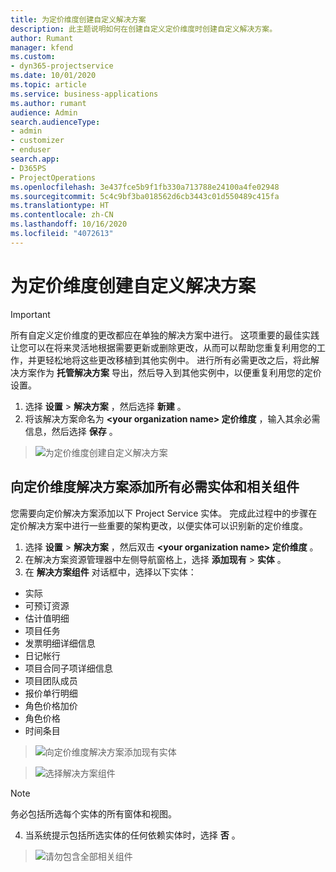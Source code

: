 ```yaml
---
title: 为定价维度创建自定义解决方案
description: 此主题说明如何在创建自定义定价维度时创建自定义解决方案。
author: Rumant
manager: kfend
ms.custom:
- dyn365-projectservice
ms.date: 10/01/2020
ms.topic: article
ms.service: business-applications
ms.author: rumant
audience: Admin
search.audienceType:
- admin
- customizer
- enduser
search.app:
- D365PS
- ProjectOperations
ms.openlocfilehash: 3e437fce5b9f1fb330a713788e24100a4fe02948
ms.sourcegitcommit: 5c4c9bf3ba018562d6cb3443c01d550489c415fa
ms.translationtype: HT
ms.contentlocale: zh-CN
ms.lasthandoff: 10/16/2020
ms.locfileid: "4072613"
---
```

# <a name="create-custom-solutions-for-pricing-dimensions"></a>为定价维度创建自定义解决方案

> [!IMPORTANT]
> 所有自定义定价维度的更改都应在单独的解决方案中进行。 这项重要的最佳实践让您可以在将来灵活地根据需要更新或删除更改，从而可以帮助您重复利用您的工作，并更轻松地将这些更改移植到其他实例中。 进行所有必需更改之后，将此解决方案作为 **托管解决方案** 导出，然后导入到其他实例中，以便重复利用您的定价设置。

1. 选择 **设置** > **解决方案** ，然后选择 **新建** 。 
2. 将该解决方案命名为 **\<your organization name> 定价维度** ，输入其余必需信息，然后选择 **保存** 。

> ![为定价维度创建自定义解决方案](media/Creation-of-custom-pricing-dimension-solution.PNG)
  
## <a name="add-all-required-entities-and-related-components-to-the-pricing-dimension-solution"></a>向定价维度解决方案添加所有必需实体和相关组件
您需要向定价解决方案添加以下 Project Service 实体。 完成此过程中的步骤在定价解决方案中进行一些重要的架构更改，以便实体可以识别新的定价维度。

1. 选择 **设置** > **解决方案** ，然后双击 **\<your organization name> 定价维度** 。 
2. 在解决方案资源管理器中左侧导航窗格上，选择 **添加现有** > **实体** 。
3. 在 **解决方案组件** 对话框中，选择以下实体：

- 实际
- 可预订资源
- 估计值明细
- 项目任务
- 发票明细详细信息
- 日记帐行
- 项目合同子项详细信息
- 项目团队成员
- 报价单行明细
- 角色价格加价
- 角色价格 
- 时间条目 

> ![向定价维度解决方案添加现有实体](media/Existing-entities-to-PD-solution.png)

> ![选择解决方案组件](media/Dimension-Components.png)

> [!NOTE]
> 务必包括所选每个实体的所有窗体和视图。

4. 当系统提示包括所选实体的任何依赖实体时，选择 **否** 。

> ![请勿包含全部相关组件](media/Do-not-include-required.png)


